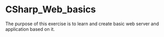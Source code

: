 # CSharp_Web_basics
 The purpose of this exercise is to learn and create basic web server and application based on it.
